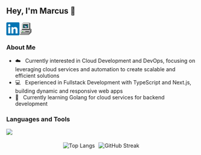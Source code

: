 ##  Hey, I'm Marcus 👋

<a href='https://www.linkedin.com/in/marcusgeorgievski'><img align='left' alt="linkedin" src="assets/linkedin.png" height='35px'/></a>
<a href='https://marcusgeorgievski.com'><img align='left' alt="website" src="assets/computer.png" height='35px'/></a>

<br/>
<br/>

### About Me

- ☁️ &nbsp; Currently interested in Cloud Development and DevOps, focusing on leveraging cloud services and automation to create scalable and efficient solutions
- 💻 &nbsp; Experienced in Fullstack Development with TypeScript and Next.js, building dynamic and responsive web apps
- 🧠 &nbsp; Currently learning Golang for cloud services for backend development


### Languages and Tools

<img src="https://skillicons.dev/icons?i=go,docker,python,postgres,typescript,react,nextjs,cpp,aws" height="50px"/>

<br>
<br>


<div align="center" style="display: flex; justify-content: center;">
  <img src="https://github-readme-stats.vercel.app/api/top-langs/?username=marcusgeorgievski&layout=compact&" alt="Top Langs" style="margin-right: 10px;"/>
  <img src="https://streak-stats.demolab.com?user=marcusgeorgievski&border_radius=5&date_format=M%20j%5B%2C%20Y%5D&card_height=120&hide_longest_streak=true" alt="GitHub Streak"/>
</div>
